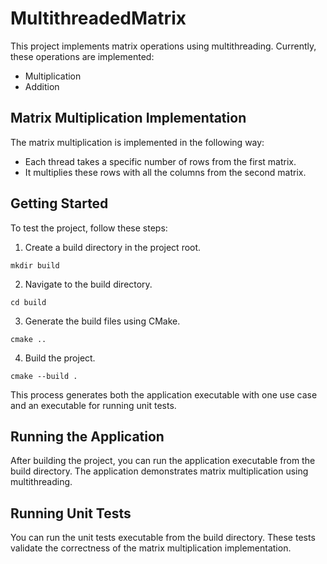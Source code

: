 # MultithreadedMatrix

This project implements matrix operations using multithreading. Currently, these operations are implemented:
- Multiplication
- Addition

## Matrix Multiplication Implementation

The matrix multiplication is implemented in the following way:

- Each thread takes a specific number of rows from the first matrix.
- It multiplies these rows with all the columns from the second matrix.

## Getting Started

To test the project, follow these steps:

1. Create a build directory in the project root.

```shell
mkdir build
```

2. Navigate to the build directory.

```shell
cd build
```

3. Generate the build files using CMake.

```shell
cmake ..
```

4. Build the project.

```shell
cmake --build .
```

This process generates both the application executable with one use case and an executable for running unit tests.

## Running the Application

After building the project, you can run the application executable from the build directory. The application demonstrates matrix multiplication using multithreading.

## Running Unit Tests

You can run the unit tests executable from the build directory. These tests validate the correctness of the matrix multiplication implementation.